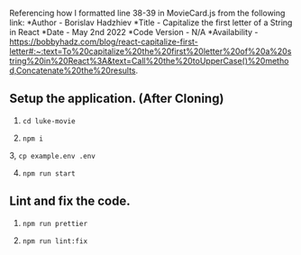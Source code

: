 Referencing how I formatted line 38-39 in MovieCard.js from the following link:
*Author - Borislav Hadzhiev
*Title - Capitalize the first letter of a String in React
*Date - May 2nd 2022
*Code Version - N/A
\*Availability - https://bobbyhadz.com/blog/react-capitalize-first-letter#:~:text=To%20capitalize%20the%20first%20letter%20of%20a%20string%20in%20React%3A&text=Call%20the%20toUpperCase()%20method,Concatenate%20the%20results.


## Setup the application. (After Cloning)
1. ```cd luke-movie```

2. ```npm i```

3, ```cp example.env .env```

4. ```npm run start```


## Lint and fix the code.

1. ```npm run prettier```

2. ```npm run lint:fix```
